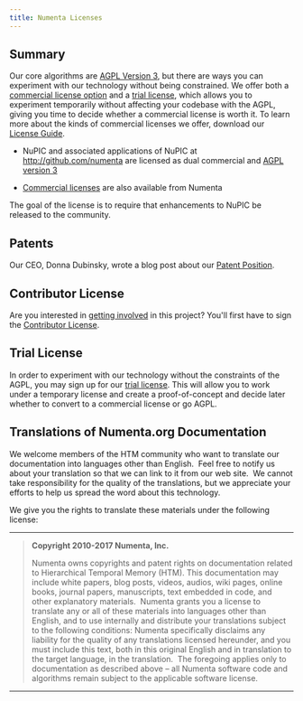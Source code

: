 ```yaml
---
title: Numenta Licenses
---
```


## Summary

Our core algorithms are [AGPL Version 3][1], but there are ways you can
experiment with our technology without being constrained. We offer both a
[commercial license option][2] and a [trial license][3],
which allows you to experiment temporarily without affecting your codebase with
the AGPL, giving you time to decide whether a commercial license is worth it.
To learn more about the kinds of commercial licenses we offer, download our
[License Guide][4].

* NuPIC and associated applications of NuPIC at <http://github.com/numenta> are
  licensed as dual commercial and [AGPL version 3][1]

* [Commercial licenses][2] are also available from Numenta

The goal of the license is to require that enhancements to NuPIC be released to
the community.

## Patents

Our CEO, Donna Dubinsky, wrote a blog post about our [Patent Position][5].

## Contributor License

Are you interested in [getting involved][6] in this project? You'll first have
to sign the [Contributor License][7].

## Trial License

In order to experiment with our technology without the constraints of the AGPL,
you may sign up for our [trial license][3]. This will allow you to work
under a temporary license and create a proof-of-concept and decide later whether
to convert to a commercial license or go AGPL.

## Translations of Numenta.org Documentation

We welcome members of the HTM community who want to translate our documentation into languages other than English.  Feel free to notify us about your translation so that we can link to it from our web site.  We cannot take responsibility for the quality of the translations, but we appreciate your efforts to help us spread the word about this technology.

We give you the rights to translate these materials under the following license:

---

> **Copyright 2010-2017 Numenta, Inc.**
>
> Numenta owns copyrights and patent rights on documentation related to Hierarchical Temporal Memory (HTM). This documentation may include white papers, blog posts, videos, audios, wiki pages, online books, journal papers, manuscripts, text embedded in code, and other explanatory materials.  Numenta grants you a license to translate any or all of these materials into languages other than English, and to use internally and distribute your translations subject to the following conditions: Numenta specifically disclaims any liability for the quality of any translations licensed hereunder, and you must include this text, both in this original English and in translation to the target language, in the translation.  The foregoing applies only to documentation as described above – all Numenta software code and algorithms remain subject to the applicable software license.

---

[1]: https://www.gnu.org/licenses/agpl-3.0.en.html
[2]: mailto:sales@numenta.com?subject=Commercial%20License%20Inquiry
[3]: /licenses/trial/
[4]: http://numenta.com/assets/pdf/apps/licensing-guide.pdf
[5]: /blog/2013/07/01/patent-position/
[6]: https://discourse.numenta.org/categories
[7]: /licenses/contrib/
